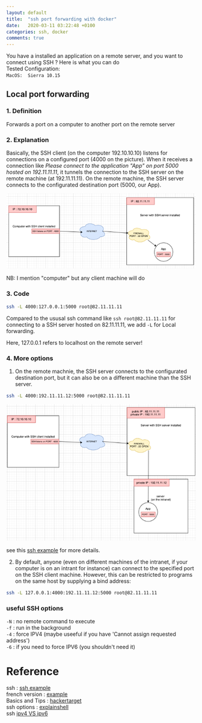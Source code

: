 ```yaml
---
layout: default
title:  "ssh port forwarding with docker"
date:   2020-03-11 03:22:48 +0100
categories: ssh, docker
comments: true
---
```


You have a installed an application on a remote server, and you want to connect using SSH ? Here is what you can do  
Tested Configuration:  
`MacOS:  Sierra 10.15`  

## Local port forwarding

### 1. Definition  
Forwards a port on a computer to another port on the remote server  

### 2. Explanation
Basically, the SSH client (on the computer 192.10.10.10) listens for connections on a configured port (4000 on the picture). When it receives a connection like _Please connect to the application "App" on port 5000 hosted on 192.11.11.11_, it tunnels the connection to the SSH server on the remote machine (at 192.11.11.11). On the remote machine, the SSH server connects to the configurated destination port (5000, our App).

![result2](/assets/img/ssh_local_port_forwarding.png)  

NB: I mention "computer" but any client machine will do  

### 3. Code
``` bash
ssh -L 4000:127.0.0.1:5000 root@82.11.11.11
```

Compared to the ususal ssh command like `ssh root@82.11.11.11` for connecting to a SSH server hosted on 82.11.11.11, we add `-L` for Local forwarding.

Here, 127.0.0.1 refers to localhost on the remote server!

### 4. More options
1. On the remote machnie, the SSH server connects to the configurated destination port, but it can also be on a different machine than the SSH server.
``` bash
ssh -L 4000:192.11.11.12:5000 root@82.11.11.11
```

![result2](/assets/img/ssh_local_port_forwarding2.png)  

see this [ssh example](https://www.supinfo.com/articles/single/567-port-forwarding-avec-ssh) for more details.


2. By default, anyone (even on different machines of the intranet, if your computer is on an intrant for instance) can connect to the specified port on the SSH client machine. However, this can be restricted to programs on the same host by supplying a bind address:

```bash
ssh -L 127.0.0.1:4000:192.11.11.12:5000 root@82.11.11.11
```  

### useful SSH options  
`-N` : no remote command to execute  
`-f` : run in the background  
`-4` : force IPV4 (maybe useeful if you have 'Cannot assign requested address')  
`-6` : if you need to force IPV6 (you shouldn't need it)  

# Reference

ssh : [ssh example](https://www.ssh.com/ssh/tunneling/example)  
french version : [ example](https://www.supinfo.com/articles/single/567-port-forwarding-avec-ssh)  
Basics and Tips : [hackertarget](https://hackertarget.com/ssh-examples-tunnels/)  
ssh options : [explainshell](https://explainshell.com/explain?cmd=ssh+-L+-N+-f+-l)  
ssh [ipv4 VS ipv6](https://www.linux.com/tutorials/7remote-sessions-over-ipv6-ssh-scp-and-rsync/)  
